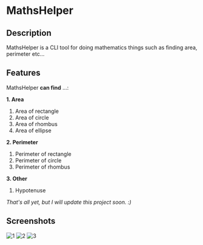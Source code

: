 # MathsHelper

## Description
MathsHelper is a CLI tool for doing mathematics things such as finding area, perimeter etc...

## Features
MathsHelper **can find** ...:

**1. Area**
1. Area of rectangle
2. Area of circle
3. Area of rhombus
4. Area of ellipse

**2. Perimeter**
1. Perimeter of rectangle
2. Perimeter of circle
3. Perimeter of rhombus

**3. Other**
1. Hypotenuse

*That's all yet, but I will update this project soon. :)*

## Screenshots
![1](https://github.com/user-attachments/assets/0bbc9e29-3867-431f-9b57-22a00d37660d)
![2](https://github.com/user-attachments/assets/72cb41e7-6f58-4396-992d-e9bffe5902dc)
![3](https://github.com/user-attachments/assets/779d2da9-e2e8-4c88-b736-66f04c0d34e7)
